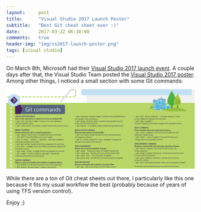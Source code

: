 ```yaml
---
layout:     post
title:      "Visual Studio 2017 Launch Poster"
subtitle:   "Best Git cheat sheet ever :)"
date:       2017-03-22 06:30:00
comments:   true
header-img: "img/vs2017-launch-poster.png"
tags: [visual studio]
---
```

On March 8th, Microsoft had their [Visual Studio 2017 launch event](https://www.youtube.com/watch?v=ra3Pd8KoVOw). A couple days after that, the Visual Studio Team posted the [Visual Studio 2017 poster](https://blogs.msdn.microsoft.com/visualstudio/2017/03/13/visual-studio-2017-poster/). Among other things, I noticed a small section with some Git commands:

![Git commands section in VS2017 launch poster](/img/git-commands.png)

While there are a ton of Git cheat sheets out there, I particularly like this one because it fits my usual workflow the best (probably because of years of using TFS version control).

Enjoy ;)